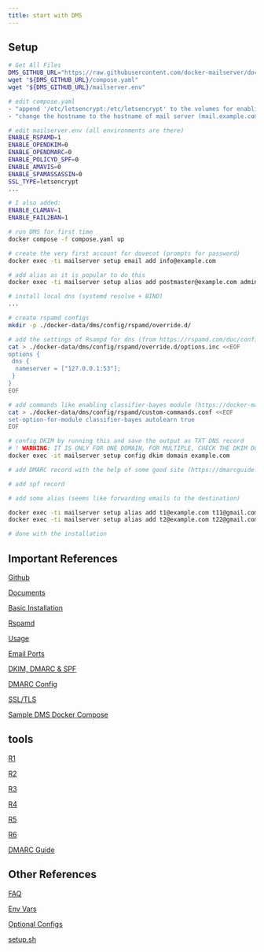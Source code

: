 ```yaml
---
title: start with DMS
---
```


## Setup

```bash
# Get All Files
DMS_GITHUB_URL="https://raw.githubusercontent.com/docker-mailserver/docker-mailserver/master"
wget "${DMS_GITHUB_URL}/compose.yaml"
wget "${DMS_GITHUB_URL}/mailserver.env"

# edit compose.yaml
- "append '/etc/letsencrypt:/etc/letsencrypt' to the volumes for enabling lets encrypt"
- "change the hostname to the hostname of mail server (mail.example.com)"

# edit mailserver.env (all environments are there)
ENABLE_RSPAMD=1
ENABLE_OPENDKIM=0
ENABLE_OPENDMARC=0
ENABLE_POLICYD_SPF=0
ENABLE_AMAVIS=0
ENABLE_SPAMASSASSIN=0
SSL_TYPE=letsencrypt
...

# I also added:
ENABLE_CLAMAV=1
ENABLE_FAIL2BAN=1

# run DMS for first time
docker compose -f compose.yaml up

# create the very first account for dovecot (prompts for password)
docker exec -ti mailserver setup email add info@example.com

# add alias as it is popular to do this
docker exec -ti mailserver setup alias add postmaster@example.com admin@example.com

# install local dns (systemd resolve + BIND)
...

# create rspamd configs
mkdir -p ./docker-data/dms/config/rspamd/override.d/

# add the settings of Rsampd for dns (from https://rspamd.com/doc/configuration/options.html) to the override.d
cat > ./docker-data/dms/config/rspamd/override.d/options.inc <<EOF
options {
 dns {
  nameserver = ["127.0.0.1:53"];
 }
}
EOF

# add commands like enabling classifier-bayes module (https://docker-mailserver.github.io/docker-mailserver/edge/config/security/rspamd/#with-the-help-of-a-custom-file)
cat > ./docker-data/dms/config/rspamd/custom-commands.conf <<EOF
set-option-for-module classifier-bayes autolearn true
EOF

# config DKIM by running this and save the output as TXT DNS record
# ! WARNING: IT IS ONLY FOR ONE DOMAIN, FOR MULTIPLE, CHECK THE DKIM DOCS
docker exec -it mailserver setup config dkim domain example.com

# add DMARC record with the help of some good site (https://dmarcguide.globalcyberalliance.org/dmarc)

# add spf record

# add some alias (seems like forwarding emails to the destination)

docker exec -ti mailserver setup alias add t1@example.com t11@gmail.com
docker exec -ti mailserver setup alias add t2@example.com t22@gmail.com

# done with the installation
```

## Important References

[Github](https://github.com/docker-mailserver/docker-mailserver)

[Documents](https://docker-mailserver.github.io/docker-mailserver/edge/)

[Basic Installation](https://docker-mailserver.github.io/docker-mailserver/edge/examples/tutorials/basic-installation/)

[Rspamd](https://docker-mailserver.github.io/docker-mailserver/edge/config/security/rspamd/)

[Usage](https://docker-mailserver.github.io/docker-mailserver/edge/usage/)

[Email Ports](https://docker-mailserver.github.io/docker-mailserver/edge/config/security/understanding-the-ports/#overview-of-email-ports)

[DKIM, DMARC & SPF](https://docker-mailserver.github.io/docker-mailserver/edge/config/best-practices/dkim_dmarc_spf/)

[DMARC Config](https://github.com/internetstandards/toolbox-wiki/blob/main/DMARC-how-to.md#overview-of-dmarc-configuration-tags)

[SSL/TLS](https://docker-mailserver.github.io/docker-mailserver/edge/config/security/ssl/#lets-encrypt-recommended)

[Sample DMS Docker Compose](https://github.com/docker-mailserver/docker-mailserver/blob/master/compose.yaml)

## tools

[R1](https://mxtoolbox.com/SuperTool.aspx)

[R2](https://www.mimecast.com/products/dmarc-analyzer/spf-record-check/)

[R3](https://www.mail-tester.com/)

[R4](https://multirbl.valli.org/)

[R5](https://internet.nl/test-mail/)

[R6](https://dmarcian.com/domain-checker/)

[DMARC Guide](https://dmarcguide.globalcyberalliance.org/dmarc)

## Other References

[FAQ](https://docker-mailserver.github.io/docker-mailserver/edge/faq/#what-about-the-docker-datadmsconfig-directory)

[Env Vars](https://docker-mailserver.github.io/docker-mailserver/edge/config/environment/)

[Optional Configs](https://docker-mailserver.github.io/docker-mailserver/edge/config/advanced/optional-config/)

[setup.sh](https://docker-mailserver.github.io/docker-mailserver/edge/config/setup.sh/)
